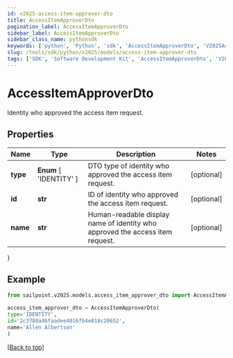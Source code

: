 ```yaml
---
id: v2025-access-item-approver-dto
title: AccessItemApproverDto
pagination_label: AccessItemApproverDto
sidebar_label: AccessItemApproverDto
sidebar_class_name: pythonsdk
keywords: ['python', 'Python', 'sdk', 'AccessItemApproverDto', 'V2025AccessItemApproverDto'] 
slug: /tools/sdk/python/v2025/models/access-item-approver-dto
tags: ['SDK', 'Software Development Kit', 'AccessItemApproverDto', 'V2025AccessItemApproverDto']
---
```


# AccessItemApproverDto

Identity who approved the access item request.

## Properties

Name | Type | Description | Notes
------------ | ------------- | ------------- | -------------
**type** |  **Enum** [  'IDENTITY' ] | DTO type of identity who approved the access item request. | [optional] 
**id** | **str** | ID of identity who approved the access item request. | [optional] 
**name** | **str** | Human-readable display name of identity who approved the access item request. | [optional] 
}

## Example

```python
from sailpoint.v2025.models.access_item_approver_dto import AccessItemApproverDto

access_item_approver_dto = AccessItemApproverDto(
type='IDENTITY',
id='2c3780a46faadee4016fb4e018c20652',
name='Allen Albertson'
)

```
[[Back to top]](#) 


